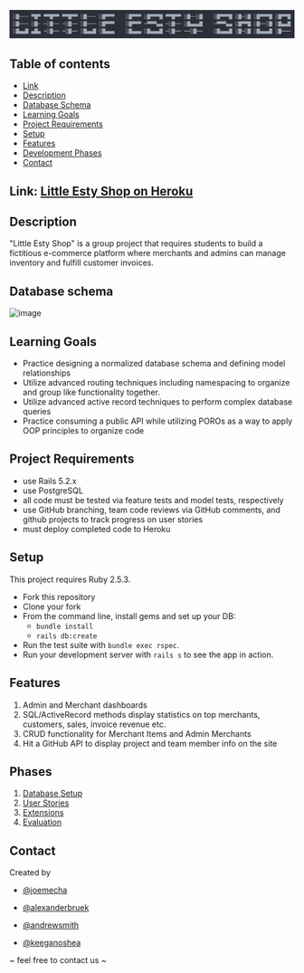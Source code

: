 ![image](lib/assets/ascii_title.png)
## Table of contents
* [Link](#Link)
* [Description](#description)
* [Database Schema](#database-schema)
* [Learning Goals](#learning-goals)
* [Project Requirements](#project-requirements)
* [Setup](#setup)
* [Features](#features)
* [Development Phases](#development-phases)
* [Contact](#contact)


## Link: [Little Esty Shop on Heroku](https://fast-basin-75082.herokuapp.com/)


## Description

"Little Esty Shop" is a group project that requires students to build a
fictitious e-commerce platform where merchants and admins can manage inventory
and fulfill customer invoices.

## Database schema
![image](https://user-images.githubusercontent.com/24997456/115422934-9a523580-a1ba-11eb-9123-29c86e5f3a76.png)

## Learning Goals
- Practice designing a normalized database schema and defining model
  relationships
- Utilize advanced routing techniques including namespacing to organize and
  group like functionality together.
- Utilize advanced active record techniques to perform complex database queries
- Practice consuming a public API while utilizing POROs as a way to apply OOP
  principles to organize code

## Project Requirements
- use Rails 5.2.x
- use PostgreSQL
- all code must be tested via feature tests and model tests, respectively
- use GitHub branching, team code reviews via GitHub comments, and github
  projects to track progress on user stories
- must deploy completed code to Heroku

## Setup
This project requires Ruby 2.5.3.

* Fork this repository
* Clone your fork
* From the command line, install gems and set up your DB:
    * `bundle install`
    * `rails db:create`
* Run the test suite with `bundle exec rspec`.
* Run your development server with `rails s` to see the app in action.

## Features
1. Admin and Merchant dashboards
2. SQL/ActiveRecord methods display statistics on top merchants, customers,
   sales, invoice revenue etc.
3. CRUD functionality for Merchant Items and Admin Merchants
4. Hit a GitHub API to display project and team member info on the site


## Phases
1. [Database Setup](./doc/db_setup.md)
2. [User Stories](./doc/user_stories.md)
3. [Extensions](./doc/extensions.md)
4. [Evaluation](./doc/evaluation.md)


## Contact
Created by
* [@joemecha](https://github.com/joemecha)

* [@alexanderbruek](https://github.com/brueck1988)

* [@andrewsmith](https://github.com/IcelandicGambit)

* [@keeganoshea](https://github.com/koshea9)

~ feel free to contact us ~
